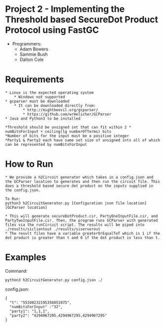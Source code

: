 # Project 2 - Implementing the Threshold based SecureDot Product Protocol using FastGC
* Programmers:
	* Adam Bowers
	* Sammie Bush
	* Dalton Cole

# Requirements
	* Linux is the expected operating system
		* Windows not supported
	* gcparser must be downloaded
		* It can be downloaded directly from:
			* http://mightbeevil.org/gcparser/ 
			* https://github.com/wrmelicher/GCParser
	* Java and Python3 to be installed
	
	*Threshold should be unsigned int that can fit within 2 * numBitsForInput + ceiling(lg numberOfTerms) bits
	*Number of bits for the input must be a positive integer
	*Party1 & Party2 each have same set size of unsigned ints all of which can be represented by numBitsForInput
	
	
	

# How to Run
	* We provide a h2Circuit generator which takes in a config.json and the GCParser location to generates and then run the circuit file. This does a threshold based secure dot product on the inputs supplied in the config.json.
	
```
To Run:
python3 h2CircuitGenerator.py [Configuration json file location] [GCParser location]
```
	* This will generate secureDotProduct.cir, PartyOneInputFile.cir, and PartyTwoInputFile.cir. Then, the program runs GCParser with generated files via the runCircuit script. The results will be piped into ./results/siclientout ./results/siserverout
	* The result files have a variable greaterOrEqualToT which is 1 if the dot product is greater than t and 0 if the dot product is less than t.

# Examples
Command:
```
python3 h2CircuitGenerator.py config.json ./
```

config.json:
```
{
  "t": "55340232195358851075",
  "numBitsForInput" :"32",
  "party1": "1,1,1",
  "party2": "4294967295,4294967295,4294967295"
}
```
